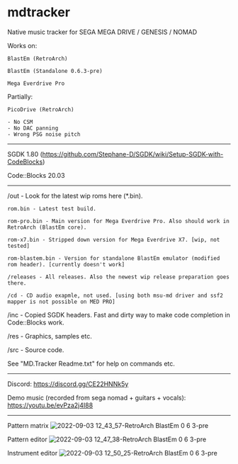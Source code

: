 # mdtracker
 Native music tracker for SEGA MEGA DRIVE / GENESIS / NOMAD
 
 Works on:
 
	BlastEm (RetroArch)
	
	BlastEm (Standalone 0.6.3-pre)
	
	Mega Everdrive Pro
	
 Partially:
 
	PicoDrive (RetroArch)
	
	- No CSM
	- No DAC panning
	- Wrong PSG noise pitch
	
---

SGDK 1.80 (https://github.com/Stephane-D/SGDK/wiki/Setup-SGDK-with-CodeBlocks)

Code::Blocks 20.03

---

/out - Look for the latest wip roms here (*.bin).

	rom.bin - Latest test build.

	rom-pro.bin - Main version for Mega Everdrive Pro. Also should work in RetroArch (BlastEm core).

	rom-x7.bin - Stripped down version for Mega Everdrive X7. [wip, not tested]

	rom-blastem.bin - Version for standalone BlastEm emulator (modified rom header). [currently doesn't work]
	
	/releases - All releases. Also the newest wip release preparation goes there.
	
	/cd - CD audio exapmle, not used. [using both msu-md driver and ssf2 mapper is not possible on MED PRO]

/inc - Copied SGDK headers. Fast and dirty way to make code completion in Code::Blocks work.

/res - Graphics, samples etc.

/src - Source code.

See "MD.Tracker Readme.txt" for help on commands etc.

---

Discord: https://discord.gg/CE22HNNk5y

Demo music (recorded from sega nomad + guitars + vocals): https://youtu.be/evPza2j4I88

---

Pattern matrix
![2022-09-03 12_43_57-RetroArch BlastEm 0 6 3-pre](https://user-images.githubusercontent.com/36992223/188265546-520a7bba-c9bd-4e40-8103-254bb4b3c89d.png)

Pattern editor
![2022-09-03 12_47_38-RetroArch BlastEm 0 6 3-pre](https://user-images.githubusercontent.com/36992223/188265556-c716742e-3b5f-4977-9dc9-709a10657c2c.png)

Instrument editor
![2022-09-03 12_50_25-RetroArch BlastEm 0 6 3-pre](https://user-images.githubusercontent.com/36992223/188265567-da0892f1-48e1-424a-98b6-b064d62e36fe.png)
